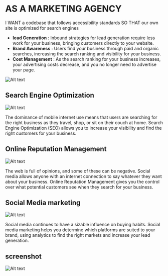 # AS A MARKETING AGENCY
I WANT a codebase that follows accessibility standards
SO THAT our own site is optimized for search engines

- **lead Generation** : Inbound strategies for lead generation require less work for your business, bringing customers directly to your website.
- **Brand Awareness** : Users find your business through paid and organic searches, increasing the search ranking and visibility for your business.
- **Cost Management** : As the search ranking for your business increases, your advertising costs decrease, and you no longer need to advertise your page.


![Alt text](/assets/images/digital-marketing-meeting.jpg?raw=true "Optional Title")


## Search Engine Optimization

![Alt text](/assets/images/search-engine-optimization.jpg?raw=true "Option Title")

The dominance of mobile internet use means that users are searching for the right business as they travel, shop, or sit on their couch at home. Search Engine Optimization (SEO) allows you to increase your visibility and find the right customers for your business.

## Online Reputation Management

![Alt text](/assets/images/online-reputation-management.jpg?raw=true "Optional Title")

The web is full of opinions, and some of these can be negative. Social media allows anyone with an internet connection to say whatever they want about your business. Online Reputation Management gives you the control over what potential customers see when they search for your business.

## Social Media marketing

![Alt text](/assets/images/social-media-marketing.jpg?raw=true "Optional Title")

Social media continues to have a sizable influence on buying habits. Social media marketing helps you determine which platforms are suited to your brand, using analytics to find the right markets and increase your lead generation.

## screenshot
![Alt text](/assets/images/screencapture-file-C-Users-Accounting-Desktop-challenge-challengefeb282021-index-html-2021-02-27-12_37_32.png?raw=true "Optional Title")